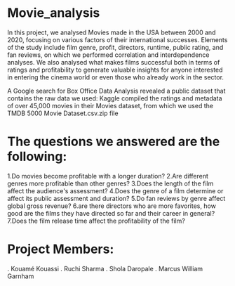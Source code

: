 # Movie_analysis

In this project, we analysed Movies made in the USA between 2000 and 2020, focusing on various factors of their international successes. Elements of the study include film genre, profit, directors, runtime, public rating, and fan reviews, on which we performed correlation and interdependence analyses. We also analysed what makes films successful both in terms of ratings and profitability to generate valuable insights for anyone interested in entering the cinema world or even those who already work in the sector.

A Google search for Box Office Data Analysis revealed a public dataset that contains the raw data we used:
Kaggle compiled the ratings and metadata of over 45,000 movies in their Movies dataset, from which we used the TMDB 5000 Movie Dataset.csv.zip file

# The questions we answered are the following:
1.Do movies become profitable with a longer duration?
2.Are different genres more profitable than other genres?
3.Does the length of the film affect the audience's assessment?
4.Does the genre of a film determine or affect its public assessment and duration?
5.Do fan reviews by genre affect global gross revenue?
6.are there directors who are more favorites, how good are the films they have directed so far and their career in general?
7.Does the film release time affect the profitability of the film?


# Project Members:
. Kouamé Kouassi
. Ruchi Sharma
. Shola Daropale
. Marcus William Garnham